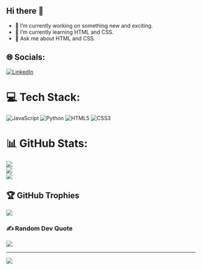 ## Hi there 👋

- 🔭 I’m currently working on something new and exciting.
- 🌱 I’m currently learning HTML and CSS.
- 💬 Ask me about HTML and CSS.
<!--
Here are some ideas to get you started:
**JuanV3/JuanV3** is a ✨ _special_ ✨ repository because its `README.md` (this file) appears on your GitHub profile.
- 👯 I’m looking to collaborate on ...
- 🤔 I’m looking for help with ...
- 📫 How to reach me: ...
- 😄 Pronouns: ...
- ⚡ Fun fact: ...
-->





## 🌐 Socials:
[![LinkedIn](https://img.shields.io/badge/LinkedIn-%230077B5.svg?logo=linkedin&logoColor=white)](https://linkedin.com/in/www.linkedin.com/in/juan-velez-a847b1303) 

# 💻 Tech Stack:
![JavaScript](https://img.shields.io/badge/javascript-%23323330.svg?style=for-the-badge&logo=javascript&logoColor=%23F7DF1E) ![Python](https://img.shields.io/badge/python-3670A0?style=for-the-badge&logo=python&logoColor=ffdd54)
![HTML5](https://img.shields.io/badge/html5-%23E34F26.svg?style=for-the-badge&logo=html5&logoColor=white)
![CSS3](https://img.shields.io/badge/css3-%231572B6.svg?style=for-the-badge&logo=css3&logoColor=white)



# 📊 GitHub Stats:
![](https://github-readme-stats.vercel.app/api?username=JuanV3&theme=blueberry&hide_border=false&include_all_commits=false&count_private=false)<br/>
![](https://github-readme-streak-stats.herokuapp.com/?user=JuanV3&theme=blueberry&hide_border=false)<br/>
![](https://github-readme-stats.vercel.app/api/top-langs/?username=JuanV3&theme=blueberry&hide_border=false&include_all_commits=false&count_private=false&layout=compact)

## 🏆 GitHub Trophies
![](https://github-profile-trophy.vercel.app/?username=JuanV3&theme=tokyonight&no-frame=false&no-bg=true&margin-w=4)

### ✍️ Random Dev Quote
![](https://quotes-github-readme.vercel.app/api?type=horizontal&theme=radical)

---
[![](https://visitcount.itsvg.in/api?id=JuanV3&icon=10&color=1)](https://visitcount.itsvg.in)

<!-- Proudly created with GPRM ( https://gprm.itsvg.in ) -->
